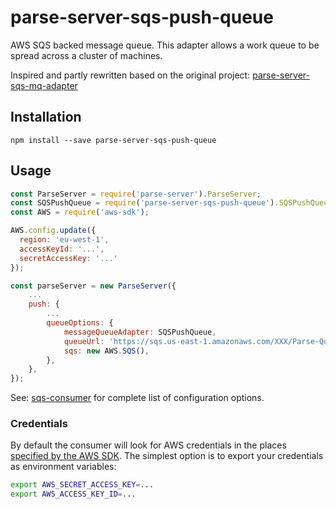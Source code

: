 # parse-server-sqs-push-queue

AWS SQS backed message queue. This adapter allows a work queue to be spread across a cluster of machines.

Inspired and partly rewritten based on the original project: [parse-server-sqs-mq-adapter](https://github.com/parse-community/parse-server-sqs-mq-adapter)

## Installation

`npm install --save parse-server-sqs-push-queue`

## Usage

```js
const ParseServer = require('parse-server').ParseServer;
const SQSPushQueue = require('parse-server-sqs-push-queue').SQSPushQueue;
const AWS = require('aws-sdk');

AWS.config.update({
  region: 'eu-west-1',
  accessKeyId: '...',
  secretAccessKey: '...'
});

const parseServer = new ParseServer({
    ...
    push: {
        ...
        queueOptions: {
            messageQueueAdapter: SQSPushQueue,
            queueUrl: 'https://sqs.us-east-1.amazonaws.com/XXX/Parse-Queue',
            sqs: new AWS.SQS(),
        },
    },
});
```

See: [sqs-consumer](https://www.npmjs.com/package/sqs-consumer#options) for complete list of configuration options.

### Credentials

By default the consumer will look for AWS credentials in the places [specified by the AWS SDK](http://docs.aws.amazon.com/AWSJavaScriptSDK/guide/node-configuring.html#Setting_AWS_Credentials). The simplest option is to export your credentials as environment variables:

```bash
export AWS_SECRET_ACCESS_KEY=...
export AWS_ACCESS_KEY_ID=...
```
